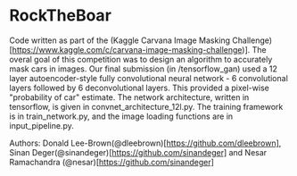 # RockTheBoar
Code written as part of the (Kaggle Carvana Image Masking Challenge)[https://www.kaggle.com/c/carvana-image-masking-challenge)]. The overal goal of this competition was to design an algorithm to accurately mask cars in images. Our final submission (in /tensorflow_gan) used a 12 layer autoencoder-style fully convolutional neural network - 6 convolutional layers followed by 6 deconvolutional layers. This provided a pixel-wise "probability of car" estimate. The network architecture, written in tensorflow, is given in convnet_architecture_12l.py. The training framework is in train_network.py, and the image loading functions are in input_pipeline.py. 

Authors: Donald Lee-Brown(@dleebrown)[https://github.com/dleebrown], Sinan Deger(@sinandeger)[https://github.com/sinandeger] and Nesar Ramachandra (@nesar)[https://github.com/sinandeger]
